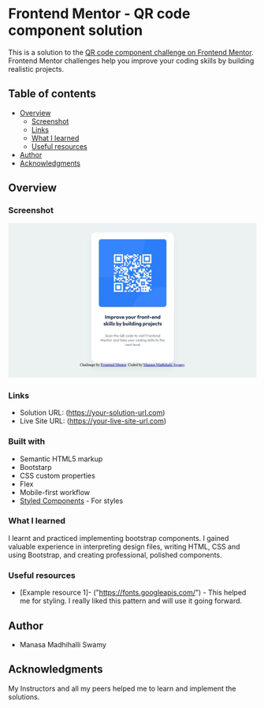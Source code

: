 # Frontend Mentor - QR code component solution

This is a solution to the [QR code component challenge on Frontend Mentor](https://www.frontendmentor.io/challenges/qr-code-component-iux_sIO_H). Frontend Mentor challenges help you improve your coding skills by building realistic projects. 

## Table of contents

- [Overview](#overview)
  - [Screenshot](#screenshot)
  - [Links](#links)
  - [What I learned](#what-i-learned)
  - [Useful resources](#useful-resources)
- [Author](#author)
- [Acknowledgments](#acknowledgments)

## Overview

### Screenshot

![](./QR-Code-Screenshot.jpg)

### Links

- Solution URL: (https://your-solution-url.com)
- Live Site URL: (https://your-live-site-url.com)


### Built with

- Semantic HTML5 markup
- Bootstarp
- CSS custom properties
- Flex
- Mobile-first workflow
- [Styled Components](https://styled-components.com/) - For styles

### What I learned

I learnt and practiced implementing bootstrap components. I gained valuable experience in interpreting design files, writing HTML, CSS and using Bootstrap, and creating professional, polished components.


### Useful resources

- [Example resource 1]- ("https://fonts.googleapis.com/") - This helped me for styling. I really liked this pattern and will use it going forward.

## Author

-  Manasa Madhihalli Swamy

## Acknowledgments
My Instructors and all my peers helped me to learn and implement the solutions.
